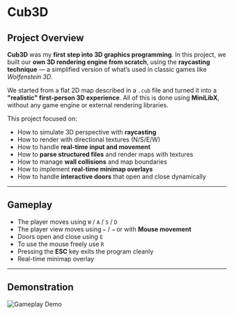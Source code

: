 # Cub3D

## Project Overview

**Cub3D** was my **first step into 3D graphics programming**. In this project, we built our **own 3D rendering engine from scratch**, using the **raycasting technique** — a simplified version of what’s used in classic games like *Wolfenstein 3D*.

We started from a flat 2D map described in a `.cub` file and turned it into a **"realistic" first-person 3D experience**. All of this is done using **MiniLibX**, without any game engine or external rendering libraries.

This project focused on:

- How to simulate 3D perspective with **raycasting**
- How to render with directional textures (N/S/E/W) 
- How to handle **real-time input and movement**
- How to **parse structured files** and render maps with textures
- How to manage **wall collisions** and map boundaries
- How to implement **real-time minimap overlays**
- How to handle **interactive doors** that open and close dynamically

---

## Gameplay

- The player moves using `W` / `A` / `S` / `D`
- The player view moves using `←` / `→` or with **Mouse movement**
- Doors open and close using `E`
- To use the mouse freely use `R`
- Pressing the **ESC** key exits the program cleanly
- Real-time minimap overlay  

---

## Demonstration

![Gameplay Demo](https://media4.giphy.com/media/v1.Y2lkPTc5MGI3NjExOHQwbXlxemZ0MWhlYXlib3ltN2FhMndra3kzYmk5b3B1YjE5cnhjcSZlcD12MV9pbnRlcm5hbF9naWZfYnlfaWQmY3Q9Zw/msijWwQrbIUfVeUdGm/giphy.gif)

<!-- 
🎥 Add a gameplay GIF or video preview here later. 
You can use a screen recording tool (like OBS or Peek), convert it to GIF or upload the video directly.
Example:
![Gameplay Demo](./assets/demo.gif)
-->
